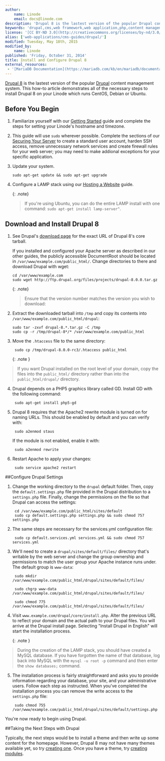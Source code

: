 ```yaml
---
author:
    name: Linode
    email: docs@linode.com
description: 'Drupal 8 is the lastest version of the popular Drupal content management system. This guide will show you how to install, configure, and optimize the Drupal CMS on your Linode.'
keywords: 'drupal,cms,web framework,web application,php,content management system, content management framwork'
license: '[CC BY-ND 3.0](http://creativecommons.org/licenses/by-nd/3.0/us/)'
alias: ['web-applications/cms-guides/drupal/']
modified: Tuesday, May 18th, 2015
modified_by:
    name: Linode
published: 'Friday, October 31, 2014'
title: Install and Configure Drupal 8
external_resources:
 - '[MariaDB Documentation](https://mariadb.com/kb/en/mariadb/documentation/)'
---
```


[Drupal 8](https://www.drupal.org/) is the lastest version of the popular [Drupal](https://www.drupal.org/) content management system. This how-to article demonstrates all of the necessary steps to install Drupal 8 on your Linode which runs CentOS, Debian or Ubuntu.

## Before You Begin

1.  Familiarize yourself with our [Getting Started](/docs/getting-started) guide and complete the steps for setting your Linode's hostname and timezone.

2.  This guide will use `sudo` wherever possible. Complete the sections of our [Securing Your Server](/docs/security/securing-your-server) to create a standard user account, harden SSH access, remove unnecessary network services and create firewall rules for your web server; you may need to make addional exceptions for your specific application.

3.  Update your system.

        sudo apt-get update && sudo apt-get upgrade

4.  Configure a LAMP stack using our [Hosting a Website](/docs/websites/hosting-a-website) guide.

    {: .note}
    >
    >If you're using Ubuntu, you can do the entire LAMP install with one command: `sudo apt-get install lamp-server^`.

## Download and Install Drupal 8

1.  See Drupal's [download page](https://www.drupal.org/project/drupal) for the exact URL of Drupal 8's core tarball.

    If you installed and configured your Apache server as described in our other guides, the publicly accessible DocumentRoot should be located in `/var/www/example.com/public_html/`. Change directories to there and download Drupal with wget:

        cd /var/www/example.com
        sudo wget http://ftp.drupal.org/files/projects/drupal-8.0.0.tar.gz

    {: .note}
    >
    >Ensure that the version number matches the version you wish to download:

2.  Extract the downloaded tarball into `/tmp` and copy its contents into `/var/www/example.com/public_html/drupal`:

        sudo tar -zxvf drupal-8.*.tar.gz -C /tmp
        sudo cp -r /tmp/drupal-8*/* /var/www/example.com/public_html

3.  Move the `.htaccess` file to the same directory:

         sudo cp /tmp/drupal-8.0.0-rc3/.htaccess public_html

     {: .note }
>
>If you want Drupal installed on the root level of your domain, copy the files into the `public_html/` directory rather than into the `public_html/drupal/` directory.

4. Drupal depends on a PHP5 graphics library called GD. Install GD with the following command:

        sudo apt-get install php5-gd

5. Drupal 8 requires that the Apache2 rewrite module is turned on for naming URLs. This should be enabled by default and you can verify with:

        sudo a2enmod staus

    If the module is not enabled, enable it with:

        sudo a2enmod rewrite

7. Restart Apache to apply your changes:

        sudo service apache2 restart


##Configure Drupal Settings

1. Change the working directory to the `drupal` default folder. Then, copy the `default.settings.php` file provided in the Drupal distribution to a `settings.php` file. Finally, change the permissions on the file so that Drupal can access the settings:
        
        cd /var/www/example.com/public_html/sites/default
        sudo cp default.settings.php settings.php && sudo chmod 757 settings.php

2. The same steps are necessary for the services.yml configuration file:

        sudo cp default.services.yml services.yml && sudo chmod 757 services.yml

3. We'll need to create a `drupal/sites/default/files/` directory that's writable by the web server and change the group ownership and permissions to match the user group your Apache instance runs under. The default group is `www-data`:

        sudo mkdir /var/www/example.com/public_html/drupal/sites/default/files/

        sudo chgrp www-data /var/www/example.com/public_html/drupal/sites/default/files/

        sudo chmod 775 /var/www/example.com/public_html/drupal/sites/default/files/

4. Visit `www.example.com/drupal/core/install.php`. Alter the previous URL to reflect your domain and the actual path to your Drupal files. You will arrive at the Drupal install page. Selecting "Install Drupal in English" will start the installation process.

    {: .note }
>
> During the creation of the LAMP stack, you should have created a MySQL database. If you have forgotten the name of that database, log back into MySQL with the `mysql -u root -p` command and then enter the `show databases;` command.

5. The installation process is fairly straightforward and asks you to provide information regarding your database, your site, and your administrative users. Follow each step as instructed. When you've completed the installation process you can remove the write access to the `settings.php` file:

        sudo chmod 755 /var/www/example.com/public_html/drupal/sites/default/settings.php

You're now ready to begin using Drupal.

##Taking the Next Steps with Drupal

Typically, the next steps would be to install a theme and then write up some content for the homepage. However, Drupal 8 may not have many themes available yet, so try [creating one](https://www.drupal.org/theme-guide/8). Once you have a theme, try [creating modules](https://www.drupal.org/developing/modules).





